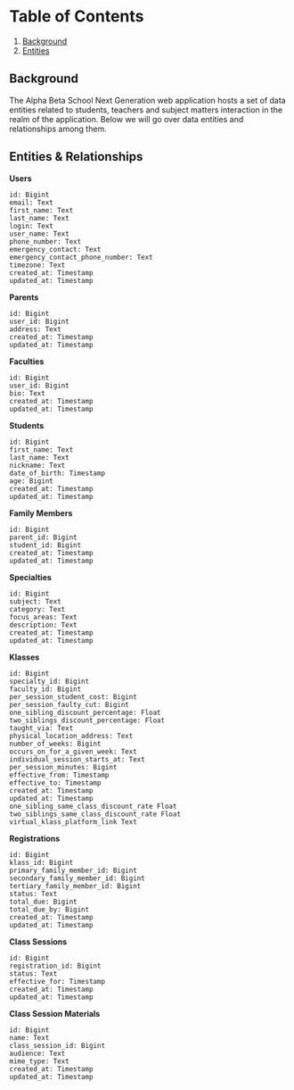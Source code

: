 # Table of Contents

1. [Background](#background)
2. [Entities](#entities)

## Background

The Alpha Beta School Next Generation web application hosts a set of data entities related to students, teachers and subject matters interaction in the realm of the application. Below we will go over data entities and relationships among them.

## Entities & Relationships

__Users__

```
id: Bigint
email: Text
first_name: Text
last_name: Text
login: Text
user_name: Text
phone_number: Text
emergency_contact: Text
emergency_contact_phone_number: Text
timezone: Text
created_at: Timestamp
updated_at: Timestamp
```

__Parents__

```
id: Bigint
user_id: Bigint
address: Text
created_at: Timestamp
updated_at: Timestamp
```

__Faculties__

```
id: Bigint
user_id: Bigint
bio: Text
created_at: Timestamp
updated_at: Timestamp
```

__Students__

```
id: Bigint
first_name: Text
last_name: Text
nickname: Text
date_of_birth: Timestamp
age: Bigint
created_at: Timestamp
updated_at: Timestamp
```

__Family Members__

```
id: Bigint
parent_id: Bigint
student_id: Bigint
created_at: Timestamp
updated_at: Timestamp
```

__Specialties__

```
id: Bigint
subject: Text
category: Text
focus_areas: Text
description: Text
created_at: Timestamp
updated_at: Timestamp
```

__Klasses__

```
id: Bigint
specialty_id: Bigint
faculty_id: Bigint
per_session_student_cost: Bigint
per_session_faulty_cut: Bigint
one_sibling_discount_percentage: Float
two_siblings_discount_percentage: Float
taught_via: Text
physical_location_address: Text
number_of_weeks: Bigint
occurs_on_for_a_given_week: Text
individual_session_starts_at: Text
per_session_minutes: Bigint
effective_from: Timestamp
effective_to: Timestamp
created_at: Timestamp
updated_at: Timestamp
one_sibling_same_class_discount_rate Float
two_siblings_same_class_discount_rate Float
virtual_klass_platform_link Text
```

__Registrations__

```
id: Bigint
klass_id: Bigint
primary_family_member_id: Bigint
secondary_family_member_id: Bigint
tertiary_family_member_id: Bigint
status: Text
total_due: Bigint
total_due_by: Bigint
created_at: Timestamp
updated_at: Timestamp
```

__Class Sessions__

```
id: Bigint
registration_id: Bigint
status: Text
effective_for: Timestamp
created_at: Timestamp
updated_at: Timestamp
```

__Class Session Materials__

```
id: Bigint
name: Text
class_session_id: Bigint
audience: Text
mime_type: Text
created_at: Timestamp
updated_at: Timestamp
```
